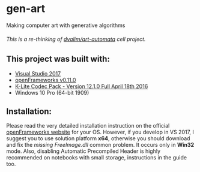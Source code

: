 # gen-art
Making computer art with generative algorithms
###### This is a re-thinking of [dvalim/art-automata](https://github.com/dvalim/art-automata) _cell_ project.

## This project was built with:
- [Visual Studio 2017](https://www.visualstudio.com/thank-you-downloading-visual-studio/?sku=Community&rel=15)
- [openFrameworks v0.11.0](https://openframeworks.cc/versions/v0.11.0/of_v0.11.0_vs2017_release.zip)
- [K-Lite Codec Pack - Version 12.1.0 Full April 18th 2016](http://filehippo.com/download_klite_codec_pack/67445/)
- Windows 10 Pro (64-bit 1909)

## Installation:
Please read the very detailed installation instruction on the official [openFrameworks website](https://openframeworks.cc/download/) for your OS. However, if you develop in VS 2017, I suggest you to use solution platform __x64__, otherwise you should download and fix the _missing FreeImage.dll_ common problem. It occurs only in __Win32__ mode. Also, disabling Automatic Precompiled Header is highly recommended on notebooks with small storage, instructions in the guide too.

